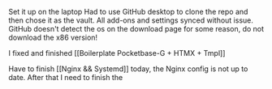 Set it up on the laptop
Had to use GitHub desktop to clone the repo and then chose it as the vault. All add-ons and settings synced without issue. GitHub doesn't detect the os on the download page for some reason, do not download the x86 version!

I fixed and finished [[Boilerplate Pocketbase-G + HTMX + Tmpl]]

Have to finish [[Nginx && Systemd]] today, the Nginx config is not up to date. After that I need to finish the 